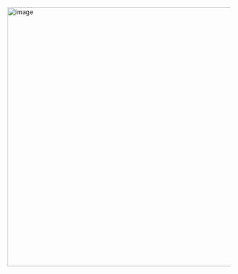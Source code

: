 <img width="918" height="584" alt="image" src="https://github.com/user-attachments/assets/07ef225c-3a07-4a52-8cf7-ddcd7243c51f" />

